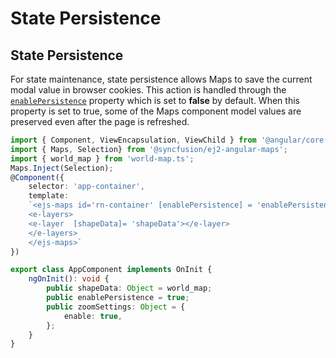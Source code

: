 # State Persistence

## State Persistence

For state maintenance, state persistence allows Maps to save the current modal value in browser cookies. This action is handled through the [`enablePersistence`](../api/maps#enablepersistence) property which is set to **false** by default. When this property is set to true, some of the Maps component model values are preserved even after the page is refreshed.

```typescript
import { Component, ViewEncapsulation, ViewChild } from '@angular/core';
import { Maps, Selection} from '@syncfusion/ej2-angular-maps';
import { world_map } from 'world-map.ts';
Maps.Inject(Selection);
@Component({
    selector: 'app-container',
    template:
    `<ejs-maps id='rn-container' [enablePersistence] = 'enablePersistence' [zoomSettings] = 'zoomSettings'>
    <e-layers>
    <e-layer  [shapeData]= 'shapeData'></e-layer>
    </e-layers>
    </ejs-maps>`
})

export class AppComponent implements OnInit {
    ngOnInit(): void {
        public shapeData: Object = world_map;
        public enablePersistence = true;
        public zoomSettings: Object = {
            enable: true,
        };
    }
}
```